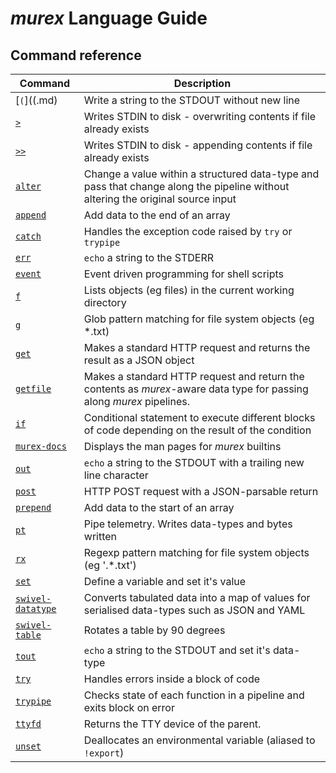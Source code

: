 # _murex_ Language Guide

## Command reference

| Command                   | Description |
| ------------------------- | ----------- |
|               [`(`]((.md) | Write a string to the STDOUT without new line |
|               [`>`](>.md) | Writes STDIN to disk - overwriting contents if file already exists |
|             [`>>`](>>.md) | Writes STDIN to disk - appending contents if file already exists |
|       [`alter`](alter.md) | Change a value within a structured data-type and pass that change along the pipeline without altering the original source input |
|     [`append`](append.md) | Add data to the end of an array |
|       [`catch`](catch.md) | Handles the exception code raised by `try` or `trypipe` |
|           [`err`](err.md) | `echo` a string to the STDERR |
|       [`event`](event.md) | Event driven programming for shell scripts |
|               [`f`](f.md) | Lists objects (eg files) in the current working directory |
|               [`g`](g.md) | Glob pattern matching for file system objects (eg *.txt) |
|           [`get`](get.md) | Makes a standard HTTP request and returns the result as a JSON object |
|   [`getfile`](getfile.md) | Makes a standard HTTP request and return the contents as _murex_-aware data type for passing along _murex_ pipelines. |
|             [`if`](if.md) | Conditional statement to execute different blocks of code depending on the result of the condition |
| [`murex-docs`](murex-docs.md) | Displays the man pages for _murex_ builtins |
|           [`out`](out.md) | `echo` a string to the STDOUT with a trailing new line character |
|         [`post`](post.md) | HTTP POST request with a JSON-parsable return |
|   [`prepend`](prepend.md) | Add data to the start of an array |
|             [`pt`](pt.md) | Pipe telemetry. Writes data-types and bytes written |
|             [`rx`](rx.md) | Regexp pattern matching for file system objects (eg '.*\.txt') |
|           [`set`](set.md) | Define a variable and set it's value |
| [`swivel-datatype`](swivel-datatype.md) | Converts tabulated data into a map of values for serialised data-types such as JSON and YAML |
| [`swivel-table`](swivel-table.md) | Rotates a table by 90 degrees |
|         [`tout`](tout.md) | `echo` a string to the STDOUT and set it's data-type |
|           [`try`](try.md) | Handles errors inside a block of code |
|   [`trypipe`](trypipe.md) | Checks state of each function in a pipeline and exits block on error |
|       [`ttyfd`](ttyfd.md) | Returns the TTY device of the parent. |
|       [`unset`](unset.md) | Deallocates an environmental variable (aliased to `!export`) |
